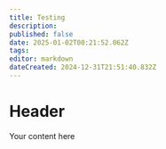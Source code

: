 ```yaml
---
title: Testing
description: 
published: false
date: 2025-01-02T00:21:52.062Z
tags: 
editor: markdown
dateCreated: 2024-12-31T21:51:40.832Z
---
```


# Header
Your content here